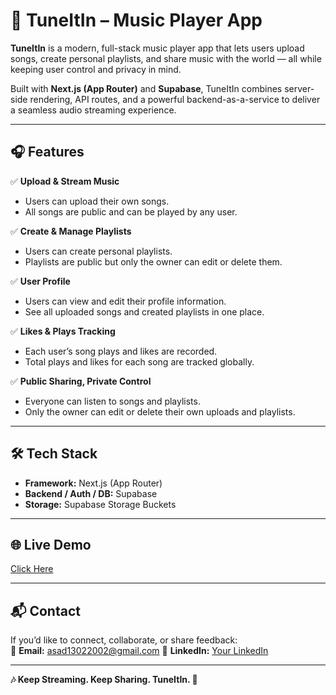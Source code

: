 # 🎵 TuneItIn – Music Player App

**TuneItIn** is a modern, full-stack music player app that lets users upload songs, create personal playlists, and share music with the world — all while keeping user control and privacy in mind.

Built with **Next.js (App Router)** and **Supabase**, TuneItIn combines server-side rendering, API routes, and a powerful backend-as-a-service to deliver a seamless audio streaming experience.

---

## 🎧 Features

✅ **Upload & Stream Music**
- Users can upload their own songs.
- All songs are public and can be played by any user.

✅ **Create & Manage Playlists**
- Users can create personal playlists.
- Playlists are public but only the owner can edit or delete them.

✅ **User Profile**
- Users can view and edit their profile information.
- See all uploaded songs and created playlists in one place.

✅ **Likes & Plays Tracking**
- Each user’s song plays and likes are recorded.
- Total plays and likes for each song are tracked globally.

✅ **Public Sharing, Private Control**
- Everyone can listen to songs and playlists.
- Only the owner can edit or delete their own uploads and playlists.

---

## 🛠️ Tech Stack

- **Framework:** Next.js (App Router)
- **Backend / Auth / DB:** Supabase
- **Storage:** Supabase Storage Buckets

---

## 🌐 Live Demo 

[Click Here](https://tune-it-in.vercel.app/)

---

## 📬 Contact

If you’d like to connect, collaborate, or share feedback:  
📧 **Email:** asad13022002@gmail.com 
💼 **LinkedIn:** [Your LinkedIn](https://linkedin.com/in/asad-tq)

---

**🎶 Keep Streaming. Keep Sharing. TuneItIn. 🚀**
